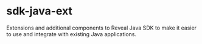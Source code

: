# sdk-java-ext
Extensions and additional components to Reveal Java SDK to make it easier to use and integrate with existing Java applications.
